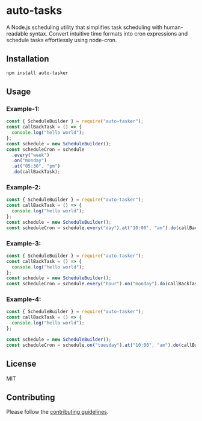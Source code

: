 # auto-tasks

A Node.js scheduling utility that simplifies task scheduling with human-readable syntax. Convert intuitive time formats into cron expressions and schedule tasks effortlessly using node-cron.

## Installation

```bash
npm install auto-tasker
```

## Usage

### Example-1:

```javascript
const { ScheduleBuilder } = require("auto-tasker");
const callBackTask = () => {
  console.log("hello world");
};
const schedule = new ScheduleBuilder();
const scheduleCron = schedule
  .every("week")
  .on("monday")
  .at("05:30", "pm")
  .do(callBackTask);
```

### Example-2:

```javascript
const { ScheduleBuilder } = require("auto-tasker");
const callBackTask = () => {
  console.log("hello world");
};
const schedule = new ScheduleBuilder();
const scheduleCron = schedule.every("day").at("10:00", "am").do(callBackTask);
```

### Example-3:

```javascript
const { ScheduleBuilder } = require("auto-tasker");
const callBackTask = () => {
  console.log("hello world");
};
const schedule = new ScheduleBuilder();
const scheduleCron = schedule.every("hour").on("monday").do(callBackTask);
```

### Example-4:

```javascript
const { ScheduleBuilder } = require("auto-tasker");
const callBackTask = () => {
  console.log("hello world");
};

const schedule = new ScheduleBuilder();
const scheduleCron = schedule.on("tuesday").at("10:00", "am").do(callBackTask);
```

## License

MIT

## Contributing

Please follow the [contributing guidelines](https://github.com/omarAboElWafa/auto-tasks/blob/master/CONTRIBUTING.md).

